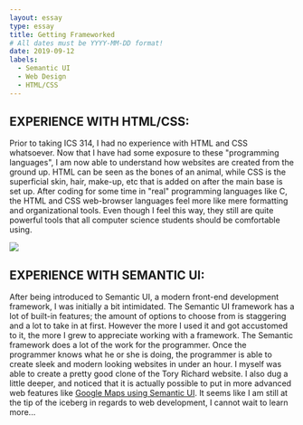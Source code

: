 ```yaml
---
layout: essay
type: essay
title: Getting Frameworked
# All dates must be YYYY-MM-DD format!
date: 2019-09-12
labels:
  - Semantic UI
  - Web Design
  - HTML/CSS
---
```


## EXPERIENCE WITH HTML/CSS:

Prior to taking ICS 314, I had no experience with HTML and CSS whatsoever. Now that I have had some exposure to these "programming languages", I am now able to understand how websites are created from the ground up. HTML can be seen as the bones of an animal, while CSS is the superficial skin, hair, make-up, etc that is added on after the main base is set up. After coding for some time in "real" programming languages like C, the HTML and CSS web-browser languages feel more like mere formatting and organizational tools. Even though I feel this way, they still are quite powerful tools that all computer science students should be comfortable using.

<div class="ui medium rounded images">
<img class="ui image" src="{{ site.baseurl }}/images/meme.jpg">
</div>

## EXPERIENCE WITH SEMANTIC UI:

After being introduced to Semantic UI, a modern front-end development framework, I was initially a bit intimidated. The Semantic UI framework has a lot of built-in features; the amount of options to choose from is staggering and a lot to take in at first. However the more I used it and got accustomed to it, the more I grew to appreciate working with a framework. The Semantic framework does a lot of the work for the programmer. Once the programmer knows what he or she is doing, the programmer is able to create sleek and modern looking websites in under an hour. I myself was able to create a pretty good clone of the Tory Richard website. I also dug a little deeper, and noticed that it is actually possible to put in more advanced web features like [Google Maps using Semantic UI](https://semantic-ui.com/modules/embed.html). It seems like I am still at the tip of the iceberg in regards to web development, I cannot wait to learn more... 
